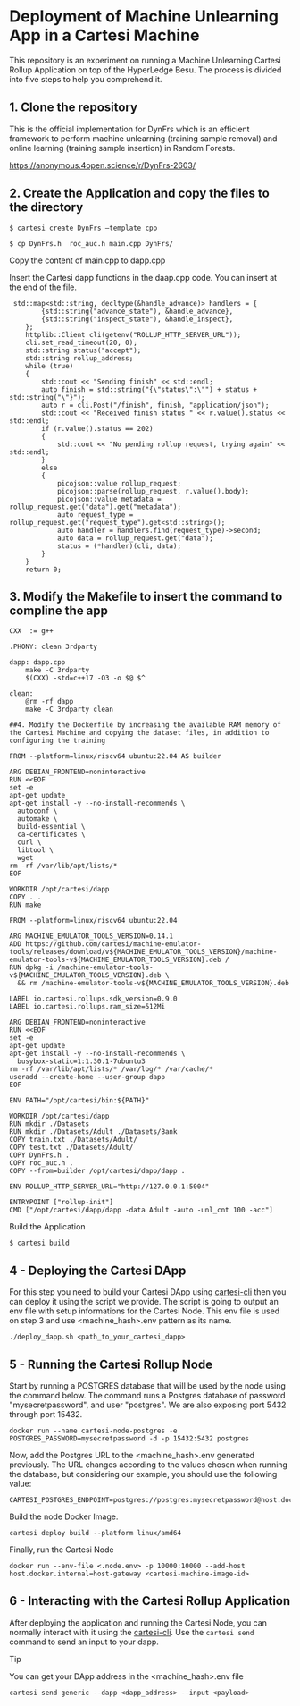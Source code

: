 
# Deployment of Machine Unlearning App in a Cartesi Machine

This repository is an experiment on running a Machine Unlearning Cartesi Rollup Application on top of the HyperLedge Besu. The process is divided into five steps to help you comprehend it.

## 1. Clone the repository

This is the official implementation for DynFrs which is an efficient framework to perform machine unlearning (training sample removal) and online learning (training sample insertion) in Random Forests.

  https://anonymous.4open.science/r/DynFrs-2603/

## 2.  Create the Application and copy the files to the directory
    
``` shell
$ cartesi create DynFrs –template cpp

$ cp DynFrs.h  roc_auc.h main.cpp DynFrs/
```

 Copy the content of main.cpp to dapp.cpp

 Insert the Cartesi dapp functions in the daap.cpp code. You can insert at the end of the file.

``` shell
 std::map<std::string, decltype(&handle_advance)> handlers = {
        {std::string("advance_state"), &handle_advance},
        {std::string("inspect_state"), &handle_inspect},
    };
    httplib::Client cli(getenv("ROLLUP_HTTP_SERVER_URL"));
    cli.set_read_timeout(20, 0);
    std::string status("accept");
    std::string rollup_address;
    while (true)
    {
        std::cout << "Sending finish" << std::endl;
        auto finish = std::string("{\"status\":\"") + status + std::string("\"}");
        auto r = cli.Post("/finish", finish, "application/json");
        std::cout << "Received finish status " << r.value().status << std::endl;
        if (r.value().status == 202)
        {
            std::cout << "No pending rollup request, trying again" << std::endl;
        }
        else
        {
            picojson::value rollup_request;
            picojson::parse(rollup_request, r.value().body);
            picojson::value metadata = rollup_request.get("data").get("metadata");
            auto request_type = rollup_request.get("request_type").get<std::string>();
            auto handler = handlers.find(request_type)->second;
            auto data = rollup_request.get("data");
            status = (*handler)(cli, data);
        }
    }
	return 0;

 ```
 ## 3. Modify the Makefile to insert the command to compline the app

``` shell
CXX  := g++

.PHONY: clean 3rdparty

dapp: dapp.cpp
	make -C 3rdparty
	$(CXX) -std=c++17 -O3 -o $@ $^

clean:
	@rm -rf dapp
	make -C 3rdparty clean

##4. Modify the Dockerfile by increasing the available RAM memory of the Cartesi Machine and copying the dataset files, in addition to configuring the training

FROM --platform=linux/riscv64 ubuntu:22.04 AS builder

ARG DEBIAN_FRONTEND=noninteractive
RUN <<EOF
set -e
apt-get update
apt-get install -y --no-install-recommends \
  autoconf \
  automake \
  build-essential \
  ca-certificates \
  curl \
  libtool \
  wget
rm -rf /var/lib/apt/lists/*
EOF

WORKDIR /opt/cartesi/dapp
COPY . .
RUN make

FROM --platform=linux/riscv64 ubuntu:22.04

ARG MACHINE_EMULATOR_TOOLS_VERSION=0.14.1
ADD https://github.com/cartesi/machine-emulator-tools/releases/download/v${MACHINE_EMULATOR_TOOLS_VERSION}/machine-emulator-tools-v${MACHINE_EMULATOR_TOOLS_VERSION}.deb /
RUN dpkg -i /machine-emulator-tools-v${MACHINE_EMULATOR_TOOLS_VERSION}.deb \
  && rm /machine-emulator-tools-v${MACHINE_EMULATOR_TOOLS_VERSION}.deb

LABEL io.cartesi.rollups.sdk_version=0.9.0
LABEL io.cartesi.rollups.ram_size=512Mi

ARG DEBIAN_FRONTEND=noninteractive
RUN <<EOF
set -e
apt-get update
apt-get install -y --no-install-recommends \
  busybox-static=1:1.30.1-7ubuntu3
rm -rf /var/lib/apt/lists/* /var/log/* /var/cache/*
useradd --create-home --user-group dapp
EOF

ENV PATH="/opt/cartesi/bin:${PATH}"

WORKDIR /opt/cartesi/dapp
RUN mkdir ./Datasets 
RUN mkdir ./Datasets/Adult ./Datasets/Bank
COPY train.txt ./Datasets/Adult/
COPY test.txt ./Datasets/Adult/
COPY DynFrs.h .
COPY roc_auc.h . 
COPY --from=builder /opt/cartesi/dapp/dapp .

ENV ROLLUP_HTTP_SERVER_URL="http://127.0.0.1:5004"

ENTRYPOINT ["rollup-init"]
CMD ["/opt/cartesi/dapp/dapp -data Adult -auto -unl_cnt 100 -acc"]
```
 Build the Application
``` shell
$ cartesi build

```

## 4 - Deploying the Cartesi DApp
For this step you need to build your Cartesi DApp using [cartesi-cli](https://www.npmjs.com/package/@cartesi/cli) then you can deploy it using the script we provide. The script is going to output an env file with setup informations for the Cartesi Node. This env file is used on step 3 and use <machine_hash>.env pattern as its name.

``` shell
./deploy_dapp.sh <path_to_your_cartesi_dapp>
```


## 5 - Running the Cartesi Rollup Node

Start by running a POSTGRES database that will be used by the node using the command below. The command runs a Postgres database of password "mysecretpassword", and user "postgres". We are also exposing port 5432 through port 15432.
``` shell
docker run --name cartesi-node-postgres -e POSTGRES_PASSWORD=mysecretpassword -d -p 15432:5432 postgres
```

Now, add the Postgres URL to the <machine_hash>.env generated previously. The URL changes according to the values chosen when running the database, but considering our example, you should use the following value:

```
CARTESI_POSTGRES_ENDPOINT=postgres://postgres:mysecretpassword@host.docker.internal:15432/postgres
```

Build the node Docker Image.
``` shell
cartesi deploy build --platform linux/amd64
```

Finally, run the Cartesi Node
``` shell
docker run --env-file <.node.env> -p 10000:10000 --add-host host.docker.internal=host-gateway <cartesi-machine-image-id>
```

## 6 - Interacting with the Cartesi Rollup Application
After deploying the application and running the Cartesi Node, you can normally interact with it using the [cartesi-cli](https://www.npmjs.com/package/@cartesi/cli). Use the `cartesi send` command to send an input to your dapp.

> [!TIP]
> You can get your DApp address in the <machine_hash>.env file

``` shell
cartesi send generic --dapp <dapp_address> --input <payload>
```

